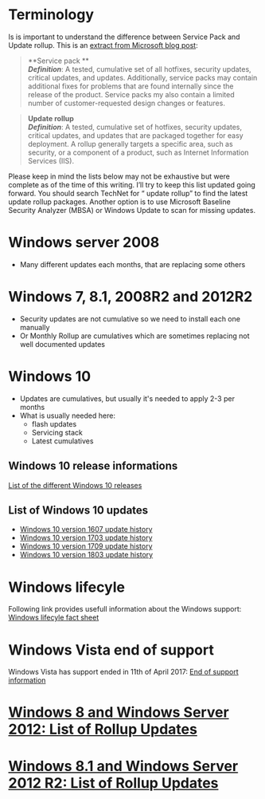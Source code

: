
# Terminology
Is is important to understand the difference between Service Pack and Update rollup. This is an [extract from Microsoft blog post](https://blogs.msdn.microsoft.com/muaddib/2014/02/03/list-of-rollup-updates-for-windows-88-1-windows-server-2012-2012-r2/):

>**Service pack **\
>_**Definition**_: A tested, cumulative set of all hotfixes, security updates, critical updates, and updates. Additionally, service packs may contain additional fixes for problems that are found internally since the release of the product. Service packs my also contain a limited number of customer-requested design changes or features.

>**Update rollup**\
>_**Definition**_: A tested, cumulative set of hotfixes, security updates, critical updates, and updates that are packaged together for easy deployment. A rollup generally targets a specific area, such as security, or a component of a product, such as Internet Information Services (IIS).

Please keep in mind the lists below may not be exhaustive but were complete as of the time of this writing.  I’ll try to keep this list updated going forward.  You should search TechNet for “<operating system> update rollup” to find the latest update rollup packages.  Another option is to use Microsoft Baseline Security Analyzer (MBSA) or Windows Update to scan for missing updates.


# Windows server 2008
* Many different updates each months, that are replacing some others

# Windows 7, 8.1, 2008R2 and 2012R2
* Security updates are not cumulative so we need to install each one manually
* Or Monthly Rollup are cumulatives which are sometimes replacing not well documented updates 

# Windows 10
* Updates are cumulatives, but usually it's needed to apply 2-3 per months
* What is usually needed here: 
  * flash updates
  * Servicing stack
  * Latest cumulatives

## Windows 10 release informations
[List of the different Windows 10 releases](https://www.microsoft.com/en-us/itpro/windows-10/release-information)  
 
## List of Windows 10 updates
* [Windows 10 version 1607 update history](https://support.microsoft.com/fr-fr/help/4000825)
* [Windows 10 version 1703 update history](https://support.microsoft.com/fr-fr/help/4018124/windows-10-update-history)
* [Windows 10 version 1709 update history](https://support.microsoft.com/fr-fr/help/4043454)
* [Windows 10 version 1803 update history](https://support.microsoft.com/fr-fr/help/4099479)


# Windows lifecyle
Following link provides usefull information about the Windows support: [Windows lifecyle fact sheet](https://support.microsoft.com/en-au/help/13853/windows-lifecycle-fact-sheet)

# Windows Vista end of support
Windows Vista has support ended in 11th of April 2017: [End of support information](https://support.microsoft.com/en-ca/help/22882/windows-vista-end-of-support)

# [Windows 8 and Windows Server 2012: List of Rollup Updates](https://social.technet.microsoft.com/wiki/contents/articles/23820.windows-8-and-windows-server-2012-list-of-rollup-updates.aspx)

# [Windows 8.1 and Windows Server 2012 R2: List of Rollup Updates](https://social.technet.microsoft.com/wiki/contents/articles/23823.windows-8-1-and-windows-server-2012-r2-list-of-rollup-updates.aspx)
